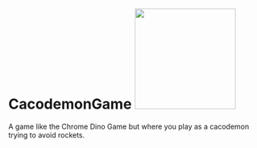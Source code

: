 # CacodemonGame <img src="https://i.kym-cdn.com/photos/images/facebook/001/798/909/fdc" width="200" height="200" />



A game like the Chrome Dino Game but where you play as a cacodemon trying to avoid rockets.
